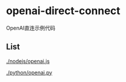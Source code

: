 # openai-direct-connect
OpenAI直连示例代码


## List

[./nodejs/openai.js](./nodejs/openai.js)

[./python/openai.py](./python/openai.py)

